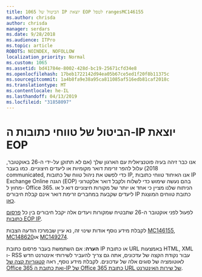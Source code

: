 ```yaml
---
title: 1065 הביטול של IP יוצאת EOP לטפל rangesMC146155
ms.author: chrisda
author: chrisda
manager: serdars
ms.date: 9/28/2018
ms.audience: ITPro
ms.topic: article
ROBOTS: NOINDEX, NOFOLLOW
localization_priority: Normal
ms.custom: 1065
ms.assetid: bd41784e-8002-428d-bc19-25671cfd34e8
ms.openlocfilehash: 17beb1722142d94ea05b67ce5ed1f20f8b11375c
ms.sourcegitcommit: 1a4b8fa9e38a95ca811085af516edb81caf2018c
ms.translationtype: MT
ms.contentlocale: he-IL
ms.lasthandoff: 04/13/2019
ms.locfileid: "31858097"
---
```

# <a name="deprecation-of-eop-outbound-ip-address-ranges"></a>הביטול של טווחי כתובות ה-IP יוצאת EOP

אנו כבר זיהה בעיה פוטנציאלית עם הארגון שלך (אם לא תתוקן על-ידי ה-26 באוקטובר, 2018) עלול להפר זרימת דואר מקומיות או ליעדים חיצוניים. כמו בעבר communicated, כדי לפשט את ניהול טווח של כתובות IP, אנו האיחוד טווחי כתובות IP Exchange Online הגנה (EOP) בהם נעשה שימוש כדי לשלוח ולקבל דואר אלקטרוני מחוץ ל- Office 365. הניתוח שלנו מציין כי אחד או יותר של מקורות חיצוניים דוא ל או ליעדים שקבעת במחברים זרימת דואר אינם קבלת חיבורים IP כתובת טווחים המוצגת [כאן](https://docs.microsoft.com/office365/SecurityCompliance/eop/exchange-online-protection-ip-addresses).

לפעול לפני אוקטובר ה-26 שתבטיח שמקורות ויעדים אלה יקבל חיבורים בין כל [פרסום כתובות EOP IP](https://docs.microsoft.com/office365/SecurityCompliance/eop/exchange-online-protection-ip-addresses).

לקבלת מידע נוסף אודות שינוי זה, נא עיין שבמרכז הודעה הצבות [MC146155](https://portal.office.com/AdminPortal/home?switchtomodern=true#/MessageCenter?id=MC146155), [MC148620](https://portal.office.com/AdminPortal/home?switchtomodern=true#/MessageCenter?id=MC148620)או [MC149274](https://portal.office.com/AdminPortal/home?switchtomodern=true#/MessageCenter?id=MC149274).

**הערה**: אם השתמשת בעבר פרסום כתובת IP או כתובת URL באמצעות HTML, XML ו- RSS עבור נקודת הקצה של עדכונים, אתה גם צריך להעביר לשירותי אינטרנט חדש לאוטומציה של סוגים אלה של עדכונים. לקבלת מידע נוסף, ראה [קטגוריות קצה של Office 365 ואת כתובת ה-IP של Office 365 כתובת URL של שירות האינטרנט](https://techcommunity.microsoft.com/t5/Office-365-Blog/Announcing-Office-365-endpoint-categories-and-Office-365-IP/ba-p/177638).
